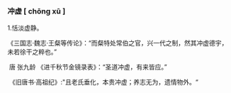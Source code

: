 ### 冲虚  				[ chōng xū ]

1.恬淡虚静。

   《三国志·魏志·王粲等传论》：“而粲特处常伯之官，兴一代之制，然其冲虚德宇，未若徐干之粹也。”

​	 唐 张九龄 《进千秋节金镜录表》：“圣道冲虚，有来皆应。”

​	《旧唐书·高祖纪》:"且老氏垂化，本贵冲虚；养志无为，遗情物外。“